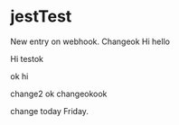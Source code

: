 # jestTest

New entry on webhook. Changeok
Hi hello

Hi testok

ok hi

change2
ok
changeokook

change today Friday.
